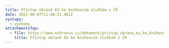 ```yaml
---
title: Přístup občanů EU ke knihovním službám v ČR
date: 2021-06-07T11:48:21.461Z
vystupy:
  - vyzkumy
attachmentsTop:
  - file: https://www.ochrance.cz/dokument/pristup_obcanu_eu_ke_knihovnim_sluzbam_v_cr/pristup_obcanu_eu_ke_knihovnim_sluzbam_v_cr.pdf
    title: Přístup občanů EU ke knihovním službám v ČR
---
```

